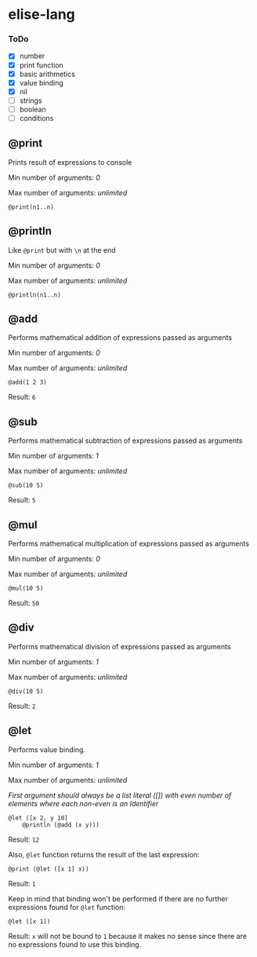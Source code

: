 # elise-lang

### ToDo

- [x] number
- [x] print function
- [x] basic arithmetics
- [x] value binding
- [x] nil
- [ ] strings
- [ ] boolean
- [ ] conditions

## @print

Prints result of expressions to console

Min number of arguments: _0_

Max number of arguments: _unlimited_

```
@print(n1..n)
```

## @println

Like `@print` but with `\n` at the end

Min number of arguments: _0_

Max number of arguments: _unlimited_

```
@println(n1..n)
```

## @add

Performs mathematical addition of expressions passed as arguments

Min number of arguments: _0_

Max number of arguments: _unlimited_

```
@add(1 2 3)
```

Result: `6`

## @sub

Performs mathematical subtraction of expressions passed as arguments

Min number of arguments: _1_

Max number of arguments: _unlimited_

```
@sub(10 5)
```

Result: `5`

## @mul

Performs mathematical multiplication of expressions passed as arguments

Min number of arguments: _0_

Max number of arguments: _unlimited_

```
@mul(10 5)
```

Result: `50`

## @div

Performs mathematical division of expressions passed as arguments

Min number of arguments: _1_

Max number of arguments: _unlimited_

```
@div(10 5)
```

Result: `2`

## @let 

Performs value binding.

Min number of arguments: _1_

Max number of arguments: _unlimited_

_First argument should always be a list literal ([]) with even number of elements where each non-even is an Identifier_

```
@let ([x 2, y 10]
    @println (@add (x y)))
```

Result: `12`

Also, `@let` function returns the result of the last expression:

```
@print (@let ([x 1] x))
```

Result: `1`

Keep in mind that binding won't be performed if there are no further expressions found for `@let` function:

```
@let ([x 1])
```

Result: `x` will not be bound to `1` because it makes no sense since there are no expressions found to use this binding.
